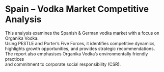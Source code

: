 # Spain – Vodka Market Competitive Analysis

This analysis examines the Spanish & German vodka market with a focus on Organika Vodka.  
Using PESTLE and Porter’s Five Forces, it identifies competitive dynamics,  
highlights growth opportunities, and provides strategic recommendations.  
The report also emphasises Organika Vodka’s environmentally friendly practices  
and commitment to corporate social responsibility (CSR).
